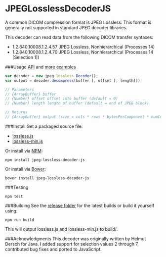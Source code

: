 JPEGLosslessDecoderJS
=====
A common DICOM compression format is JPEG Lossless.  This format is generally not supported in standard JPEG decoder libraries. 

This decoder can read data from the following DICOM transfer syntaxes:

- 1.2.840.10008.1.2.4.57    JPEG Lossless, Nonhierarchical (Processes 14)
- 1.2.840.10008.1.2.4.70    JPEG Lossless, Nonhierarchical (Processes 14 [Selection 1])

###Usage
[API](https://github.com/rii-mango/JPEGLosslessDecoderJS/wiki/API) and [more examples](https://github.com/rii-mango/JPEGLosslessDecoderJS/tree/master/tests)

```javascript
var decoder = new jpeg.lossless.Decoder();
var output = decoder.decompress(buffer [, offset [, length]]);

// Parameters
// {ArrayBuffer} buffer
// {Number} offset offset into buffer (default = 0)
// {Number} length length of buffer (default = end of JPEG block)

// Returns
// {ArrayBuffer} output (size = cols * rows * bytesPerComponent * numComponents)
```

###Install
Get a packaged source file:

* [lossless.js](https://raw.githubusercontent.com/rii-mango/JPEGLosslessDecoderJS/master/release/current/lossless.js)
* [lossless-min.js](https://raw.githubusercontent.com/rii-mango/JPEGLosslessDecoderJS/master/release/current/lossless-min.js)

Or install via [NPM](https://www.npmjs.com/):

```
npm install jpeg-lossless-decoder-js
```

Or install via [Bower](http://bower.io/):

```
bower install jpeg-lossless-decoder-js
```

###Testing
```
npm test
```

###Building
See the [release folder](https://github.com/rii-mango/JPEGLosslessDecoderJS/tree/master/release) for the latest builds or build it yourself using:
```
npm run build
```
This will output lossless.js and lossless-min.js to build/.

###Acknowledgments
This decoder was originally written by Helmut Dersch for Java.  I added support for selection values 2 through 7, contributed bug fixes and ported to JavaScript.
